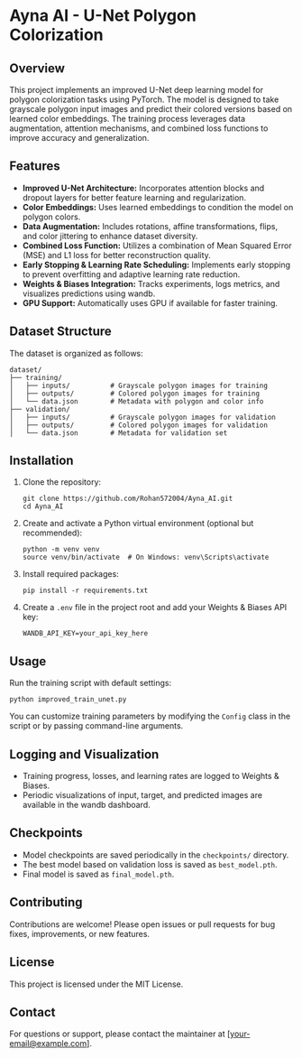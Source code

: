 # Ayna AI - U-Net Polygon Colorization

## Overview

This project implements an improved U-Net deep learning model for polygon colorization tasks using PyTorch. The model is designed to take grayscale polygon input images and predict their colored versions based on learned color embeddings. The training process leverages data augmentation, attention mechanisms, and combined loss functions to improve accuracy and generalization.

## Features

- **Improved U-Net Architecture:** Incorporates attention blocks and dropout layers for better feature learning and regularization.
- **Color Embeddings:** Uses learned embeddings to condition the model on polygon colors.
- **Data Augmentation:** Includes rotations, affine transformations, flips, and color jittering to enhance dataset diversity.
- **Combined Loss Function:** Utilizes a combination of Mean Squared Error (MSE) and L1 loss for better reconstruction quality.
- **Early Stopping & Learning Rate Scheduling:** Implements early stopping to prevent overfitting and adaptive learning rate reduction.
- **Weights & Biases Integration:** Tracks experiments, logs metrics, and visualizes predictions using wandb.
- **GPU Support:** Automatically uses GPU if available for faster training.

## Dataset Structure

The dataset is organized as follows:

```
dataset/
├── training/
│   ├── inputs/          # Grayscale polygon images for training
│   ├── outputs/         # Colored polygon images for training
│   └── data.json        # Metadata with polygon and color info
├── validation/
│   ├── inputs/          # Grayscale polygon images for validation
│   ├── outputs/         # Colored polygon images for validation
│   └── data.json        # Metadata for validation set
```

## Installation

1. Clone the repository:
   ```
   git clone https://github.com/Rohan572004/Ayna_AI.git
   cd Ayna_AI
   ```

2. Create and activate a Python virtual environment (optional but recommended):
   ```
   python -m venv venv
   source venv/bin/activate  # On Windows: venv\Scripts\activate
   ```

3. Install required packages:
   ```
   pip install -r requirements.txt
   ```

4. Create a `.env` file in the project root and add your Weights & Biases API key:
   ```
   WANDB_API_KEY=your_api_key_here
   ```

## Usage

Run the training script with default settings:

```
python improved_train_unet.py
```

You can customize training parameters by modifying the `Config` class in the script or by passing command-line arguments.

## Logging and Visualization

- Training progress, losses, and learning rates are logged to Weights & Biases.
- Periodic visualizations of input, target, and predicted images are available in the wandb dashboard.

## Checkpoints

- Model checkpoints are saved periodically in the `checkpoints/` directory.
- The best model based on validation loss is saved as `best_model.pth`.
- Final model is saved as `final_model.pth`.

## Contributing

Contributions are welcome! Please open issues or pull requests for bug fixes, improvements, or new features.

## License

This project is licensed under the MIT License.

## Contact

For questions or support, please contact the maintainer at [your-email@example.com].

